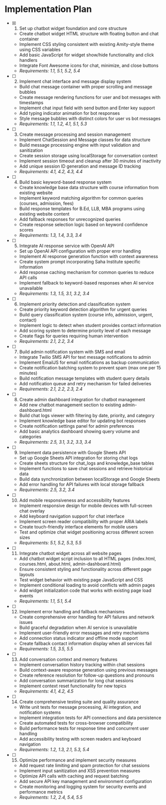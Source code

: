 # Implementation Plan

- [x] 1. Set up chatbot widget foundation and core structure



  - Create chatbot widget HTML structure with floating button and chat container
  - Implement CSS styling consistent with existing Amity-style theme using CSS variables
  - Add basic JavaScript for widget show/hide functionality and click handlers
  - Integrate Font Awesome icons for chat, minimize, and close buttons
  - _Requirements: 1.1, 5.1, 5.2, 5.4_

- [ ] 2. Implement chat interface and message display system
  - Build chat message container with proper scrolling and message bubbles
  - Create message rendering functions for user and bot messages with timestamps
  - Implement chat input field with send button and Enter key support
  - Add typing indicator animation for bot responses
  - Style message bubbles with distinct colors for user vs bot messages
  - _Requirements: 1.1, 1.2, 4.1, 5.1, 5.3_

- [ ] 3. Create message processing and session management
  - Implement ChatSession and Message classes for data structure
  - Build message processing engine with input validation and sanitization
  - Create session storage using localStorage for conversation context
  - Implement session timeout and cleanup after 30 minutes of inactivity
  - Add unique session ID generation and message ID tracking
  - _Requirements: 4.1, 4.2, 4.3, 4.4_

- [ ] 4. Build basic keyword-based response system
  - Create knowledge base data structure with course information from existing website
  - Implement keyword matching algorithm for common queries (courses, admission, fees)
  - Build response templates for B.Ed, LLB, MBA programs using existing website content
  - Add fallback responses for unrecognized queries
  - Create response selection logic based on keyword confidence scores
  - _Requirements: 1.3, 1.4, 3.3, 3.4_

- [ ] 5. Integrate AI response service with OpenAI API
  - Set up OpenAI API configuration with proper error handling
  - Implement AI response generation function with context awareness
  - Create system prompt incorporating Saha Institute specific information
  - Add response caching mechanism for common queries to reduce API calls
  - Implement fallback to keyword-based responses when AI service unavailable
  - _Requirements: 1.3, 1.5, 3.1, 3.2, 3.4_

- [ ] 6. Implement priority detection and classification system
  - Create priority keyword detection algorithm for urgent queries
  - Build query classification system (course info, admission, urgent, contact)
  - Implement logic to detect when student provides contact information
  - Add scoring system to determine priority level of each message
  - Create flags for queries requiring human intervention
  - _Requirements: 2.1, 2.2, 3.4_

- [ ] 7. Build admin notification system with SMS and email
  - Integrate Twilio SMS API for text message notifications to admin
  - Implement EmailJS for email notifications as backup communication
  - Create notification batching system to prevent spam (max one per 15 minutes)
  - Build notification message templates with student query details
  - Add notification queue and retry mechanism for failed deliveries
  - _Requirements: 2.1, 2.2, 2.3, 2.4_

- [ ] 8. Create admin dashboard integration for chatbot management
  - Add new chatbot management section to existing admin-dashboard.html
  - Build chat logs viewer with filtering by date, priority, and category
  - Implement knowledge base editor for updating bot responses
  - Create notification settings panel for admin preferences
  - Add basic analytics dashboard showing query volume and categories
  - _Requirements: 2.5, 3.1, 3.2, 3.3, 3.4_

- [ ] 9. Implement data persistence with Google Sheets API
  - Set up Google Sheets API integration for storing chat logs
  - Create sheets structure for chat_logs and knowledge_base tables
  - Implement functions to save chat sessions and retrieve historical data
  - Build data synchronization between localStorage and Google Sheets
  - Add error handling for API failures with local storage fallback
  - _Requirements: 2.5, 3.2, 3.4_

- [ ] 10. Add mobile responsiveness and accessibility features
  - Implement responsive design for mobile devices with full-screen chat overlay
  - Add keyboard navigation support for chat interface
  - Implement screen reader compatibility with proper ARIA labels
  - Create touch-friendly interface elements for mobile users
  - Test and optimize chat widget positioning across different screen sizes
  - _Requirements: 5.1, 5.2, 5.3, 5.5_

- [ ] 11. Integrate chatbot widget across all website pages
  - Add chatbot widget script inclusion to all HTML pages (index.html, courses.html, about.html, admin-dashboard.html)
  - Ensure consistent styling and functionality across different page layouts
  - Test widget behavior with existing page JavaScript and CSS
  - Implement conditional loading to avoid conflicts with admin pages
  - Add widget initialization code that works with existing page load events
  - _Requirements: 1.1, 5.1, 5.4_

- [ ] 12. Implement error handling and fallback mechanisms
  - Create comprehensive error handling for API failures and network issues
  - Build graceful degradation when AI service is unavailable
  - Implement user-friendly error messages and retry mechanisms
  - Add connection status indicator and offline mode support
  - Create fallback contact information display when all services fail
  - _Requirements: 1.5, 3.5, 5.5_

- [ ] 13. Add conversation context and memory features
  - Implement conversation history tracking within chat sessions
  - Build context-aware response generation using previous messages
  - Create reference resolution for follow-up questions and pronouns
  - Add conversation summarization for long chat sessions
  - Implement context reset functionality for new topics
  - _Requirements: 4.1, 4.2, 4.5_

- [ ] 14. Create comprehensive testing suite and quality assurance
  - Write unit tests for message processing, AI integration, and notification systems
  - Implement integration tests for API connections and data persistence
  - Create automated tests for cross-browser compatibility
  - Build performance tests for response time and concurrent user handling
  - Add accessibility testing with screen readers and keyboard navigation
  - _Requirements: 1.2, 1.3, 2.1, 5.3, 5.4_

- [ ] 15. Optimize performance and implement security measures
  - Add request rate limiting and spam protection for chat sessions
  - Implement input sanitization and XSS prevention measures
  - Optimize API calls with caching and request batching
  - Add secure API key management and environment configuration
  - Create monitoring and logging system for security events and performance metrics
  - _Requirements: 1.2, 2.4, 5.4, 5.5_